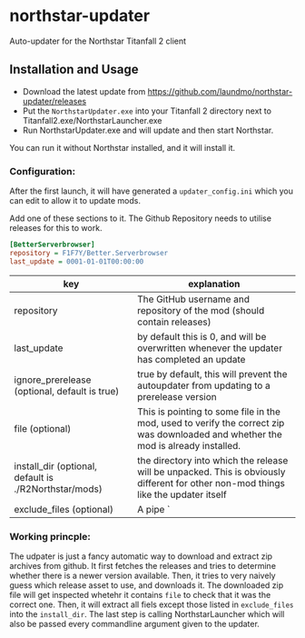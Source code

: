 # northstar-updater
Auto-updater for the Northstar Titanfall 2 client

## Installation and Usage

- Download the latest update from https://github.com/laundmo/northstar-updater/releases
- Put the `NorthstarUpdater.exe` into your Titanfall 2 directory next to Titanfall2.exe/NorthstarLauncher.exe
- Run NorthstarUpdater.exe and will update and then start Northstar.

You can run it without Northstar installed, and it will install it.

### Configuration:
After the first launch, it will have generated a `updater_config.ini` which you can edit to allow it to update mods.

Add one of these sections to it. The Github Repository needs to utilise releases for this to work.
```ini
[BetterServerbrowser]
repository = F1F7Y/Better.Serverbrowser
last_update = 0001-01-01T00:00:00
```
|key|explanation|
|-|-|
|repository|The GitHub username and repository of the mod (should contain releases)|
|last_update|by default this is 0, and will be overwritten whenever the updater has completed an update|
|ignore_prerelease (optional, default is true)|true by default, this will prevent the autoupdater from updating to a prerelease version|
|file (optional)|This is pointing to some file in the mod, used to verify the correct zip was downloaded and whether the mod is already installed.|
|install_dir (optional, default is ./R2Northstar/mods)|the directory into which the release will be unpacked. This is obviously different for other non-mod things like the updater itself|
|exclude_files (optional)|A pipe `|` seperated list of files to exclude when extracting the zip. can be useful for config files.|

### Working princple:
The udpater is just a fancy automatic way to download and extract zip archives from github.
It first fetches the releases and tries to determine whether there is a newer version available. Then, it tries to very naively guess which release asset to use, and downloads it. The downloaded zip file will get inspected whetehr it contains `file` to check that it was the correct one. Then, it will extract all fiels except those listed in `exclude_files` into the `install_dir`. The last step is calling NorthstarLauncher which will also be passed every commandline argument given to the updater.
